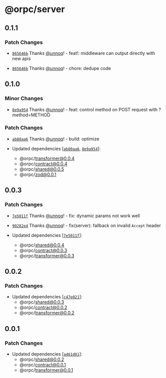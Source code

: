 # @orpc/server

## 0.1.1

### Patch Changes

- [`865646b`](https://github.com/unnoq/orpc/commit/865646b73f72bc293b7a9965a41e95c1886dbace) Thanks [@unnoq](https://github.com/unnoq)! - feat!: middleware can output directly with new apis

- [`865646b`](https://github.com/unnoq/orpc/commit/865646b73f72bc293b7a9965a41e95c1886dbace) Thanks [@unnoq](https://github.com/unnoq)! - chore: dedupe code

## 0.1.0

### Minor Changes

- [`8e9a954`](https://github.com/unnoq/orpc/commit/8e9a954ab8a13a4d968caaf4aa67b70c2d38c914) Thanks [@unnoq](https://github.com/unnoq)! - feat: control method on POST request with ?method=METHOD

### Patch Changes

- [`ab80aa6`](https://github.com/unnoq/orpc/commit/ab80aa614bcd4c5bff641ed693e2f86178235238) Thanks [@unnoq](https://github.com/unnoq)! - build: optimize

- Updated dependencies [[`ab80aa6`](https://github.com/unnoq/orpc/commit/ab80aa614bcd4c5bff641ed693e2f86178235238), [`8e9a954`](https://github.com/unnoq/orpc/commit/8e9a954ab8a13a4d968caaf4aa67b70c2d38c914)]:
  - @orpc/transformer@0.0.4
  - @orpc/contract@0.0.4
  - @orpc/shared@0.0.5
  - @orpc/zod@0.0.1

## 0.0.3

### Patch Changes

- [`7e5011f`](https://github.com/unnoq/orpc/commit/7e5011ff86cbc5426ec5624370a52d75d43dc190) Thanks [@unnoq](https://github.com/unnoq)! - fix: dynamic params not work well

- [`90282e4`](https://github.com/unnoq/orpc/commit/90282e4482c1def9378307175046854039454708) Thanks [@unnoq](https://github.com/unnoq)! - fix(server): fallback on invalid `Accept` header

- Updated dependencies [[`7e5011f`](https://github.com/unnoq/orpc/commit/7e5011ff86cbc5426ec5624370a52d75d43dc190)]:
  - @orpc/shared@0.0.4
  - @orpc/contract@0.0.3
  - @orpc/transformer@0.0.3

## 0.0.2

### Patch Changes

- Updated dependencies [[`c47e021`](https://github.com/unnoq/orpc/commit/c47e02148efae4bbed4e67fe6b8ff2d1540878be)]:
  - @orpc/shared@0.0.3
  - @orpc/contract@0.0.2
  - @orpc/transformer@0.0.2

## 0.0.1

### Patch Changes

- Updated dependencies [[`a461d01`](https://github.com/unnoq/orpc/commit/a461d01c5a154ad10d96b1841d26b57a0c8609fa)]:
  - @orpc/shared@0.0.2
  - @orpc/contract@0.0.1
  - @orpc/transformer@0.0.1
